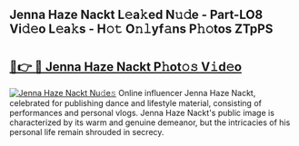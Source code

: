 ## Jenna Haze Nackt L𝚎a𝚔ed N𝚞𝚍e - Part-LO8 Vi𝚍𝚎o L𝚎a𝚔s - H𝚘𝚝 O𝚗𝚕yf𝚊ns P𝚑𝚘tos ZTpPS

# <h2><a href="http://kfa7dn.oniu.top/?m=Jenna+Haze+Nackt">🔗👉 🔴 Jenna Haze Nackt P𝚑ot𝚘𝚜 V𝚒d𝚎o</a></h2>

[![Jenna Haze Nackt Nu𝚍e𝚜](https://i.imgur.com/0qMVB7G.gif)](http://kfa7dn.oniu.top/?m=Jenna+Haze+Nackt)
Online influencer Jenna Haze Nackt, celebrated for publishing dance and lifestyle material, consisting of performances and personal vlogs. Jenna Haze Nackt's public image is characterized by its warm and genuine demeanor, but the intricacies of his personal life remain shrouded in secrecy.  
